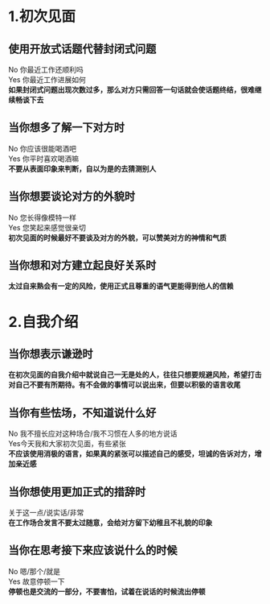 # 1.初次见面
## 使用开放式话题代替封闭式问题
No 你最近工作还顺利吗  <br>
Yes 你最近工作进展如何  <br>
**如果封闭式问题出现次数过多，那么对方只需回答一句话就会使话题终结，很难继续畅谈下去**
## 当你想多了解一下对方时
No 你应该很能喝酒吧  <br>
Yes 你平时喜欢喝酒嘛<br>
**不要从表面印象来判断，自以为是的去猜测别人**
## 当你想要谈论对方的外貌时
No 您长得像模特一样  <br>
Yes 您笑起来感觉很亲切<br>
**初次见面的时候最好不要谈及对方的外貌，可以赞美对方的神情和气质**
## 当你想和对方建立起良好关系时
**太过自来熟会有一定的风险，使用正式且尊重的语气更能得到他人的信赖**
# 2.自我介绍
## 当你想表示谦逊时
**在初次见面的自我介绍中就说自己一无是处的人，往往只想要规避风险，希望打击对自己不要有所期待。有不会做的事情可以说出来，但要以积极的语言收尾**
## 当你有些怯场，不知道说什么好
No 我不擅长应对这种场合/我不习惯在人多的地方说话<br>
Yes今天我和大家初次见面，有些紧张<br>
**不应该使用消极的语言，如果真的紧张可以描述自己的感受，坦诚的告诉对方，增加亲近感**
## 当你想使用更加正式的措辞时
关于这一点/说实话/非常<br>
**在工作场合发言不要太过随意，会给对方留下幼稚且不礼貌的印象**
## 当你在思考接下来应该说什么的时候
No 嗯/那个/就是<br>
Yes 故意停顿一下<br>
**停顿也是交流的一部分，不要害怕，试着在说话的时候流出停顿**
